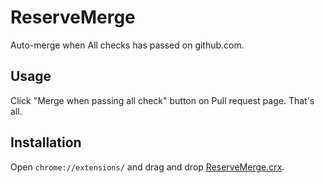 # ReserveMerge
Auto-merge when All checks has passed on github.com.

## Usage
Click "Merge when passing all check" button on Pull request page.
That's all.

## Installation
Open `chrome://extensions/` and drag and drop [ReserveMerge.crx](https://github.com/beryu/ReserveMerge/raw/master/ReserveMerge.crx).